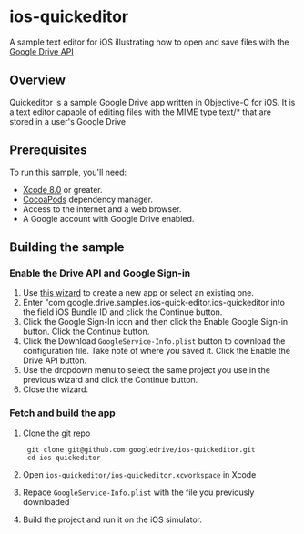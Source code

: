 # ios-quickeditor

A sample text editor for iOS illustrating how to open and save files with the [Google Drive API](https://developers.google.com/drive/ios)

## Overview

Quickeditor is a sample Google Drive app written in Objective-C for iOS. It is a text editor 
capable of editing files with the MIME type text/* that are stored in a user's Google Drive

## Prerequisites

To run this sample, you'll need:

* [Xcode 8.0](https://developer.apple.com/xcode/) or greater.
* [CocoaPods](http://cocoapods.org/) dependency manager.
* Access to the internet and a web browser.
* A Google account with Google Drive enabled.


## Building the sample

### Enable the Drive API and Google Sign-in

1. Use [this wizard](https://developers.google.com/mobile/add?platform=ios&cntapi=signin&cnturl=https%3A%2F%2Fconsole.developers.google.com%2Fstart%2Fapi%3Fid%3Ddrive&cntlbl=Enable%20the%20Drive%20API) to create a new app or select an existing one.
1. Enter "com.google.drive.samples.ios-quick-editor.ios-quickeditor into the field iOS Bundle ID and click the Continue button.
1. Click the Google Sign-In icon and then click the Enable Google Sign-in button. Click the Continue button.
1. Click the Download `GoogleService-Info.plist` button to download the configuration file. Take note of where you saved it. Click the Enable the Drive API button.
1. Use the dropdown menu to select the same project you use in the previous wizard and click the Continue button.
1. Close the wizard.

### Fetch and build the app

1. Clone the git repo

        git clone git@github.com:googledrive/ios-quickeditor.git
        cd ios-quickeditor
1. Open `ios-quickeditor/ios-quickeditor.xcworkspace` in Xcode
1. Repace `GoogleService-Info.plist` with the file you previously downloaded
1. Build the project and run it on the iOS simulator.


